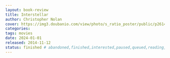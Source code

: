 ```yaml
---
layout: book-review
title: Interstellar
author: Christopher Nolan
cover: https://img3.doubanio.com/view/photo/s_ratio_poster/public/p2614988097.webp
categories:
tags: movies
date: 2024-01-01
released: 2014-11-12
status: finished # abandoned,finished,interested,paused,queued,reading,reread
---
```

